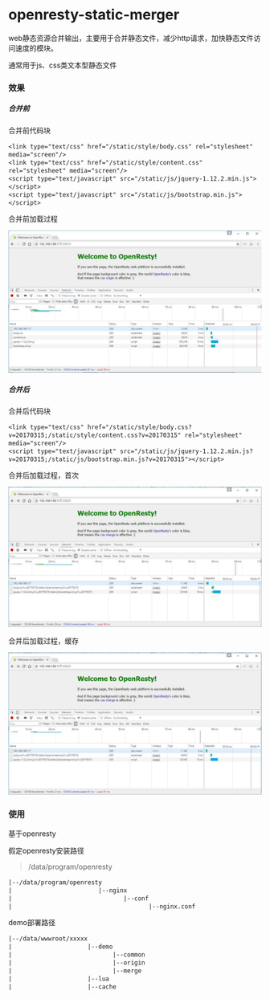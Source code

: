 # openresty-static-merger
web静态资源合并输出，主要用于合并静态文件，减少http请求，加快静态文件访问速度的模块。

通常用于js、css类文本型静态文件


### 效果

##### 合并前

合并前代码块

	<link type="text/css" href="/static/style/body.css" rel="stylesheet" media="screen"/>  
	<link type="text/css" href="/static/style/content.css" rel="stylesheet" media="screen"/>  
	<script type="text/javascript" src="/static/js/jquery-1.12.2.min.js"></script>  
	<script type="text/javascript" src="/static/js/bootstrap.min.js"></script>  
	
合并前加载过程

![合并前加载过程](https://github.com/lijianqiang/openresty-static-merger/blob/master/jpg/origin_1.jpg "origin request process")


##### 合并后

合并后代码块

	<link type="text/css" href="/static/style/body.css?v=20170315;/static/style/content.css?v=20170315" rel="stylesheet" media="screen"/>
    <script type="text/javascript" src="/static/js/jquery-1.12.2.min.js?v=20170315;/static/js/bootstrap.min.js?v=20170315"></script>

	
合并后加载过程，首次

![合并后加载过程1](https://github.com/lijianqiang/openresty-static-merger/blob/master/jpg/merger_1.jpg "origin request process")

合并后加载过程，缓存

![合并后加载过程2](https://github.com/lijianqiang/openresty-static-merger/blob/master/jpg/merger_2.jpg "origin request process")


### 使用

基于openresty

假定openresty安装路径
> /data/program/openresty

	|--/data/program/openresty
	|                        |--nginx
	|                               |--conf
	|                                      |--nginx.conf

demo部署路径

	|--/data/wwwroot/xxxxx
	|                     |--demo
	|                            |--common
	|                            |--origin
	|                            |--merge
	|                     |--lua
	|                     |--cache





